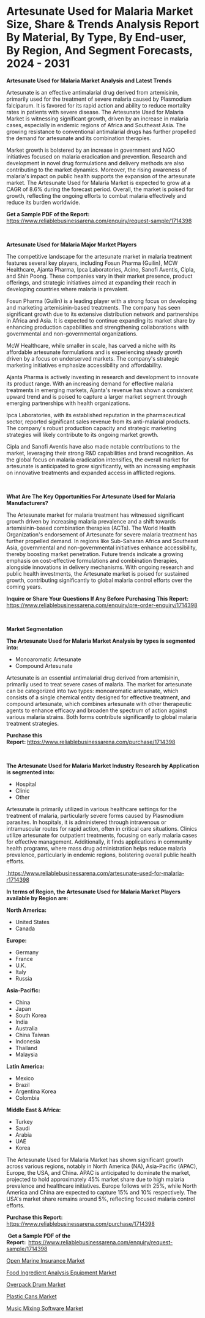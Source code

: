 <p><h1>Artesunate Used for Malaria Market Size, Share & Trends Analysis Report By Material, By Type, By End-user, By Region, And Segment Forecasts, 2024 - 2031</h1></p><p><strong>Artesunate Used for Malaria Market Analysis and Latest Trends</strong></p>
<p><p>Artesunate is an effective antimalarial drug derived from artemisinin, primarily used for the treatment of severe malaria caused by Plasmodium falciparum. It is favored for its rapid action and ability to reduce mortality rates in patients with severe disease. The Artesunate Used for Malaria Market is witnessing significant growth, driven by an increase in malaria cases, especially in endemic regions of Africa and Southeast Asia. The growing resistance to conventional antimalarial drugs has further propelled the demand for artesunate and its combination therapies.</p><p>Market growth is bolstered by an increase in government and NGO initiatives focused on malaria eradication and prevention. Research and development in novel drug formulations and delivery methods are also contributing to the market dynamics. Moreover, the rising awareness of malaria's impact on public health supports the expansion of the artesunate market. The Artesunate Used for Malaria Market is expected to grow at a CAGR of 8.6% during the forecast period. Overall, the market is poised for growth, reflecting the ongoing efforts to combat malaria effectively and reduce its burden worldwide.</p></p>
<p><strong>Get a Sample PDF of the Report:&nbsp;</strong> <a href="https://www.reliablebusinessarena.com/enquiry/request-sample/1714398?utm_campaign=1399&utm_medium=2&utm_source=Github&utm_content=ia&utm_term=22102024&utm_id=artesunate-used-for-malaria">https://www.reliablebusinessarena.com/enquiry/request-sample/1714398</a></p>
<p>&nbsp;</p>
<p><strong>Artesunate Used for Malaria Major Market Players</strong></p>
<p><p>The competitive landscape for the artesunate market in malaria treatment features several key players, including Fosun Pharma (Guilin), MCW Healthcare, Ajanta Pharma, Ipca Laboratories, Acino, Sanofi Aventis, Cipla, and Shin Poong. These companies vary in their market presence, product offerings, and strategic initiatives aimed at expanding their reach in developing countries where malaria is prevalent.</p><p>Fosun Pharma (Guilin) is a leading player with a strong focus on developing and marketing artemisinin-based treatments. The company has seen significant growth due to its extensive distribution network and partnerships in Africa and Asia. It is expected to continue expanding its market share by enhancing production capabilities and strengthening collaborations with governmental and non-governmental organizations.</p><p>McW Healthcare, while smaller in scale, has carved a niche with its affordable artesunate formulations and is experiencing steady growth driven by a focus on underserved markets. The company's strategic marketing initiatives emphasize accessibility and affordability.</p><p>Ajanta Pharma is actively investing in research and development to innovate its product range. With an increasing demand for effective malaria treatments in emerging markets, Ajanta's revenue has shown a consistent upward trend and is poised to capture a larger market segment through emerging partnerships with health organizations.</p><p>Ipca Laboratories, with its established reputation in the pharmaceutical sector, reported significant sales revenue from its anti-malarial products. The company's robust production capacity and strategic marketing strategies will likely contribute to its ongoing market growth.</p><p>Cipla and Sanofi Aventis have also made notable contributions to the market, leveraging their strong R&D capabilities and brand recognition. As the global focus on malaria eradication intensifies, the overall market for artesunate is anticipated to grow significantly, with an increasing emphasis on innovative treatments and expanded access in afflicted regions.</p></p>
<p>&nbsp;</p>
<p><strong>What Are The Key Opportunities For Artesunate Used for Malaria Manufacturers?</strong></p>
<p><p>The Artesunate market for malaria treatment has witnessed significant growth driven by increasing malaria prevalence and a shift towards artemisinin-based combination therapies (ACTs). The World Health Organization's endorsement of Artesunate for severe malaria treatment has further propelled demand. In regions like Sub-Saharan Africa and Southeast Asia, governmental and non-governmental initiatives enhance accessibility, thereby boosting market penetration. Future trends indicate a growing emphasis on cost-effective formulations and combination therapies, alongside innovations in delivery mechanisms. With ongoing research and public health investments, the Artesunate market is poised for sustained growth, contributing significantly to global malaria control efforts over the coming years.</p></p>
<p><strong>Inquire or Share Your Questions If Any Before Purchasing This Report:</strong> <a href="https://www.reliablebusinessarena.com/enquiry/pre-order-enquiry/1714398?utm_campaign=1399&utm_medium=2&utm_source=Github&utm_content=ia&utm_term=22102024&utm_id=artesunate-used-for-malaria">https://www.reliablebusinessarena.com/enquiry/pre-order-enquiry/1714398</a></p>
<p>&nbsp;</p>
<p><strong>Market Segmentation</strong></p>
<p><strong>The Artesunate Used for Malaria Market Analysis by types is segmented into:</strong></p>
<p><ul><li>Monoaromatic Artesunate</li><li>Compound Artesunate</li></ul></p>
<p><p>Artesunate is an essential antimalarial drug derived from artemisinin, primarily used to treat severe cases of malaria. The market for artesunate can be categorized into two types: monoaromatic artesunate, which consists of a single chemical entity designed for effective treatment, and compound artesunate, which combines artesunate with other therapeutic agents to enhance efficacy and broaden the spectrum of action against various malaria strains. Both forms contribute significantly to global malaria treatment strategies.</p></p>
<p><strong>Purchase this Report:&nbsp;</strong><a href="https://www.reliablebusinessarena.com/purchase/1714398?utm_campaign=1399&utm_medium=2&utm_source=Github&utm_content=ia&utm_term=22102024&utm_id=artesunate-used-for-malaria">https://www.reliablebusinessarena.com/purchase/1714398</a></p>
<p>&nbsp;</p>
<p><strong>The Artesunate Used for Malaria Market Industry Research by Application is segmented into:</strong></p>
<p><ul><li>Hospital</li><li>Clinic</li><li>Other</li></ul></p>
<p><p>Artesunate is primarily utilized in various healthcare settings for the treatment of malaria, particularly severe forms caused by Plasmodium parasites. In hospitals, it is administered through intravenous or intramuscular routes for rapid action, often in critical care situations. Clinics utilize artesunate for outpatient treatments, focusing on early malaria cases for effective management. Additionally, it finds applications in community health programs, where mass drug administration helps reduce malaria prevalence, particularly in endemic regions, bolstering overall public health efforts.</p></p>
<p><a href="https://www.reliablebusinessarena.com/artesunate-used-for-malaria-r1714398?utm_campaign=1399&utm_medium=2&utm_source=Github&utm_content=ia&utm_term=22102024&utm_id=artesunate-used-for-malaria">&nbsp;https://www.reliablebusinessarena.com/artesunate-used-for-malaria-r1714398</a></p>
<p><strong>In terms of Region, the Artesunate Used for Malaria Market Players available by Region are:</strong></p>
<p>
    <p> <strong> North America: </strong>
        <ul>
            <li>United States</li>
            <li>Canada</li>
        </ul>
        </p> 
    <p> <strong> Europe: </strong>
        <ul>
            <li>Germany</li>
            <li>France</li>
            <li>U.K.</li>
            <li>Italy</li>
            <li>Russia</li>
        </ul>
        </p> 
    <p> <strong> Asia-Pacific: </strong>
        <ul>
            <li>China</li>
            <li>Japan</li>
            <li>South Korea</li>
            <li>India</li>
            <li>Australia</li>
            <li>China Taiwan</li>
            <li>Indonesia</li>
            <li>Thailand</li>
            <li>Malaysia</li>
        </ul>
        </p> 
    <p> <strong> Latin America: </strong>
        <ul>
            <li>Mexico</li>
            <li>Brazil</li>
            <li>Argentina Korea</li>
            <li>Colombia</li>
        </ul>
        </p> 
    <p> <strong> Middle East & Africa: </strong>
        <ul>
            <li>Turkey</li>
            <li>Saudi</li>
            <li>Arabia</li>
            <li>UAE</li>
            <li>Korea</li>
        </ul>
    </p>
    </p>
<p><p>The Artesunate Used for Malaria Market has shown significant growth across various regions, notably in North America (NA), Asia-Pacific (APAC), Europe, the USA, and China. APAC is anticipated to dominate the market, projected to hold approximately 45% market share due to high malaria prevalence and healthcare initiatives. Europe follows with 25%, while North America and China are expected to capture 15% and 10% respectively. The USA's market share remains around 5%, reflecting focused malaria control efforts.</p></p>
<p><strong>Purchase this Report: </strong><a href="https://www.reliablebusinessarena.com/purchase/1714398?utm_campaign=1399&utm_medium=2&utm_source=Github&utm_content=ia&utm_term=22102024&utm_id=artesunate-used-for-malaria">https://www.reliablebusinessarena.com/purchase/1714398</a></p>
<p>&nbsp;<strong>Get a Sample PDF of the Report:&nbsp;&nbsp;</strong><a href="https://www.reliablebusinessarena.com/enquiry/request-sample/1714398?utm_campaign=1399&utm_medium=2&utm_source=Github&utm_content=ia&utm_term=22102024&utm_id=artesunate-used-for-malaria">https://www.reliablebusinessarena.com/enquiry/request-sample/1714398</a></p>
<p><strong></strong></p>
<p><p><a href="https://www.linkedin.com/pulse/open-marine-insurance-market-analysis-report-global-insights-imwfe?utm_campaign=1399&utm_medium=2&utm_source=Github&utm_content=ia&utm_term=22102024&utm_id=artesunate-used-for-malaria">Open Marine Insurance Market</a></p><p><a href="https://github.com/tamvrosiya/Market-Research-Report-List-6/blob/main/food-ingredient-analysis-equipment-market.md?utm_campaign=1399&utm_medium=2&utm_source=Github&utm_content=ia&utm_term=22102024&utm_id=artesunate-used-for-malaria">Food Ingredient Analysis Equipment Market</a></p><p><a href="https://www.linkedin.com/pulse/unveiling-market-trends-global-overpack-drum-growth-regional-insights-1xdif?utm_campaign=1399&utm_medium=2&utm_source=Github&utm_content=ia&utm_term=22102024&utm_id=artesunate-used-for-malaria">Overpack Drum Market</a></p><p><a href="https://www.linkedin.com/pulse/plastic-cans-market-navigating-challenges-unlocking-potential-o4wxf?utm_campaign=1399&utm_medium=2&utm_source=Github&utm_content=ia&utm_term=22102024&utm_id=artesunate-used-for-malaria">Plastic Cans Market</a></p><p><a href="https://www.linkedin.com/pulse/evolution-music-mixing-software-market-key-shifts-from-2024-idfee?utm_campaign=1399&utm_medium=2&utm_source=Github&utm_content=ia&utm_term=22102024&utm_id=artesunate-used-for-malaria">Music Mixing Software Market</a></p></p>